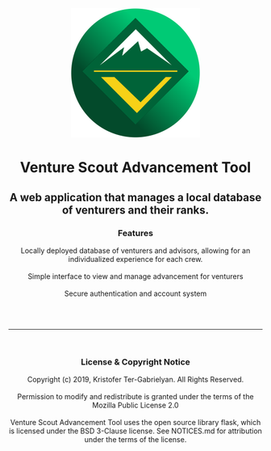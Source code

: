 <div id="header" align="center">
   <img src="https://github.com/kketg/Venture-Scout-Advancement-Tool/raw/master/VentureIcon.png" width="256px" height="256px">
   <h1>
      Venture Scout Advancement Tool
   </h1>
   <h2>
      A web application that manages a local database of venturers and their ranks.
   </h3>
</div>

<div id="body" align="center">
   <span id="features">
      <h3>
         Features
      </h3>
      <p>
         Locally deployed database of venturers and advisors, allowing for an individualized experience for each crew.
         <br><br>
         Simple interface to view and manage advancement for venturers
         <br><br>
         Secure authentication and account system
         <br><br>
      </p>
   </span>
<br><hr><br>
   <span id="License">
      <h3>
         License & Copyright Notice
      </h3>
      <p>
         Copyright (c) 2019, Kristofer Ter-Gabrielyan. All Rights Reserved.
         <br><br>
         Permission to modify and redistribute is granted under the terms of the Mozilla Public License 2.0
         <br><br>
         Venture Scout Advancement Tool uses the open source library flask, which is licensed under the BSD 3-Clause license.
         See NOTICES.md for attribution under the terms of the license.
      </p>
   </span>
</div>


